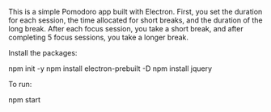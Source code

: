 This is a simple Pomodoro app built with Electron. 
First, you set the duration for each session, the time allocated for short breaks, and the duration of the long break. 
After each focus session, you take a short break, and after completing 5 focus sessions, you take a longer break.


Install the packages: 

npm init -y
npm install electron-prebuilt -D
npm install jquery


To run:

npm start
